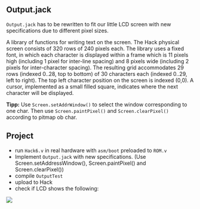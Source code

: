 ## Output.jack
`Output.jack` has to be rewritten to fit our little LCD screen with new specifications due to different pixel sizes.

A library of functions for writing text on the screen.
The Hack physical screen consists of 320 rows of 240 pixels each. The library uses a fixed font, in which each character is displayed within a frame which is 11 pixels high (including 1 pixel for inter-line spacing) and 8 pixels wide (including 2 pixels for inter-character spacing). The resulting grid accommodates 29 rows (indexed 0..28, top to bottom) of 30 characters each (indexed 0..29, left to right). The top left  character position on the screen is indexed (0,0). A cursor, implemented as a small filled square, indicates where the next character will be displayed.

**Tipp:** Use `Screen.setAddrWindow()` to select the window corresponding to one char. Then use `Screen.paintPixel()` and `Screen.clearPixel()` according to pitmap ob char.

## Project
* run `Hack6.v` in real hardware with `asm/boot` preloaded to `ROM.v`
* Implement `Output.jack` with new specifications.
(Use Screen.setAddressWindow(), Screen.paintPixel() and Screen.clearPixel()) 
* compile `OutputTest`
* upload to Hack
* check if LCD shows the following:

![](output.jpg)